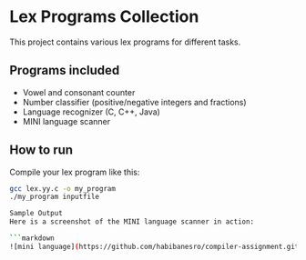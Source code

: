 # Lex Programs Collection

This project contains various lex programs for different tasks.

## Programs included

- Vowel and consonant counter
- Number classifier (positive/negative integers and fractions)
- Language recognizer (C, C++, Java)
- MINI language scanner

## How to run

Compile your lex program like this:

```bash
gcc lex.yy.c -o my_program
./my_program inputfile

Sample Output
Here is a screenshot of the MINI language scanner in action:

```markdown
![mini language](https://github.com/habibanesro/compiler-assignment.git/blpb/main/resultScreenshots/mini_language_scanner.jpg?raw=true)